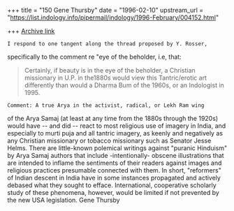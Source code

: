 +++
title = "150 Gene Thursby"
date = "1996-02-10"
upstream_url = "https://list.indology.info/pipermail/indology/1996-February/004152.html"

+++
[Archive link](https://list.indology.info/pipermail/indology/1996-February/004152.html)

	I respond to one tangent along the thread proposed by Y. Rosser,
specifically to the comment re "eye of the beholder, i.e, that: 

> Certainly, if beauty is in the eye of the beholder, a Christian missionary
> in U.P. in the1880s would view this Tantric/erotic art differently than
> would a Dharma Bum of the 1960s, or an Indologist in 1995.

	Comment: A true Arya in the activist, radical, or Lekh Ram wing 
of the Arya Samaj (at least at any time from the 1880s through the 1920s) 
would have -- and did -- react to most religious use of imagery in India, 
and especially to murti puja and all tantric imagery, as keenly and 
negatively as any Christian missionary or tobacco missionary such as 
Senator Jesse Helms.  There are little-known polemical writings against 
"puranic Hinduism" by Arya Samaj authors that include -intentionally- 
obscene illustrations that are intended to inflame the sentiments of 
their readers against images and religious practices presumable connected 
with them.  In short, "reformers" of Indian descent in India have in some 
instances propagated and actively debased what they sought to efface.
	International, cooperative scholarly study of these phenomena, 
however, would be limited if not prevented by the new USA legislation.
Gene Thursby <gthursby at religion.ufl.edu> 




